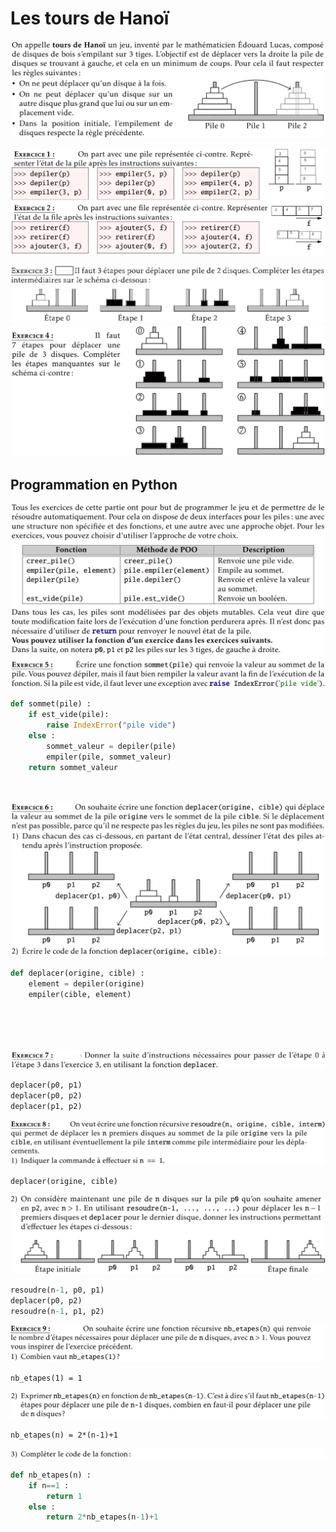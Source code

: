 # Les tours de Hanoï
![kesaco](./images/Hanoi_0.png)
<!-- #### Rappels Pile/File -->
![ex_1-2](./images/Hanoi_ex_1-2.png)
<!-- #### Schémas de principe -->
![ex3](./images/Hanoi_ex3.png)
![ex4](./images/Hanoi_ex4.png)

<div style="page-break-after: always;"></div>

## Programmation en Python

![ex5](./images/Hanoi_ex5.png)

```python
def sommet(pile) :
    if est_vide(pile):
        raise IndexError("pile vide")
    else :
        sommet_valeur = depiler(pile)
        empiler(pile, sommet_valeur)
    return sommet_valeur




```
<div style="page-break-after: always;"></div>

![ex6](./images/Hanoi_ex6.png)

```python
def deplacer(origine, cible) :
    element = depiler(origine)
    empiler(cible, element)






```
![ex7](./images/Hanoi_ex7.png)

```python
deplacer(p0, p1)
deplacer(p0, p2)
deplacer(p1, p2)


```
![ex8-1](./images/Hanoi_ex8-1.png)

```python
deplacer(origine, cible)
```
![ex8-2](./images/Hanoi_ex8-2.png)

```python
resoudre(n-1, p0, p1)
deplacer(p0, p2)
resoudre(n-1, p1, p2)


```
![ex9-1](./images/Hanoi_ex9-1.png)
```
nb_etapes(1) = 1
```
![ex9-2](./images/Hanoi_ex9-2.png)
```
nb_etapes(n) = 2*(n-1)+1
```
![ex9-3](./images/Hanoi_ex9-3.png)
```python
def nb_etapes(n) :
    if n==1 :
        return 1 
    else : 
        return 2*nb_etapes(n-1)+1







```
